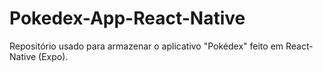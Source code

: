 # Pokedex-App-React-Native
Repositório usado para armazenar o aplicativo "Pokédex" feito em React-Native (Expo).
